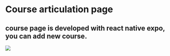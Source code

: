 # Course articulation page

## course page is developed with react native expo, you can add new course.

![](kurs.gif)